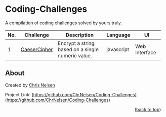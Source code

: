 # Coding-Challenges
A compilation of coding challenges solved by yours truly.

<!-- CODING CHALLENGES TABLE -->
| No.  | Challenge | Description | Language | UI |
| ---- | --------- | ----------- | -------- | -- |
| 1   | [CaeserCipher](https://github.com/ChrNelsen/Coding-Challenges/tree/main/CeaserCipher) | Encrypt a string based on a single numeric value. | javascript | Web Interface |

<!-- About -->
## About
Created by [Chris Nelsen](https://www.chrisnelsen.dev)

Project Link: [https://github.com/ChrNelsen/Coding-Challenges](https://github.com/ChrNelsen/Coding-Challenges)

<p align="right">(<a href="#top">back to top</a>)</p>
